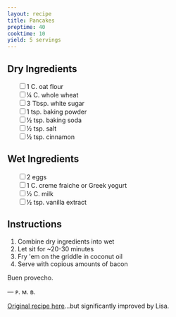 ```yaml
---
layout: recipe
title: Pancakes
preptime: 40
cooktime: 10
yield: 5 servings
---
```

## Dry Ingredients
<ul style="list-style:none">
  <li><input type="checkbox"/>1 C. oat flour</li>
  <li><input type="checkbox"/>¼ C. whole wheat</li>
  <li><input type="checkbox"/>3 Tbsp. white sugar</li>
  <li><input type="checkbox"/>1 tsp. baking powder</li>
  <li><input type="checkbox"/>½ tsp. baking soda</li>
  <li><input type="checkbox"/>½ tsp. salt</li>
  <li><input type="checkbox"/>½ tsp. cinnamon</li>
</ul>

## Wet Ingredients
<ul style="list-style:none">
  <li><input type="checkbox"/>2 eggs</li>
  <li><input type="checkbox"/>1 C. creme fraiche or Greek yogurt</li>
  <li><input type="checkbox"/>½ C. milk</li>
  <li><input type="checkbox"/>½ tsp. vanilla extract </li>
</ul>

## Instructions
1. Combine dry ingredients into wet
2. Let sit for ~20-30 minutes
3. Fry 'em on the griddle in coconut oil
4. Serve with copious amounts of bacon

Buen provecho.

— ᴘ. ᴍ. ʙ.

<a class="muted small" href="https://www.allrecipes.com" target="_blank">Original recipe here</a><span class="muted small">...but significantly improved by Lisa.</span>